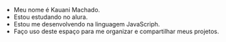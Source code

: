 - Meu nome é Kauani Machado.
- Estou estudando no alura.
- Estou me desenvolvendo na linguagem JavaScriph.
- Faço uso deste espaço para me organizar e compartilhar meus projetos.
